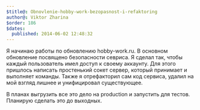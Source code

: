 ```yaml
---
$title@: Obnovlenie-hobby-work-bezopasnost-i-refaktoring
author@: Viktor Zharina
$order: 186
$dates:
  published: 2014-06-02 12:48:32
---
```

Я начинаю работы по обновлению hobby-work.ru. В основном обновление посвящено безопасности севриса. Я сделал так, чтобы каждый пользователь имел доступ к своему аккаунту. Для этого пришлось написать простенький сокет сервер, который принимает и выполняет команды. Также я отрефакторил сам код сервиса, удалил на мой взгляд лишнее и унифицировал существующее. 

В планах выгрузить все это дело на production и запустить для тестов. Планирую сделать это до выходных.